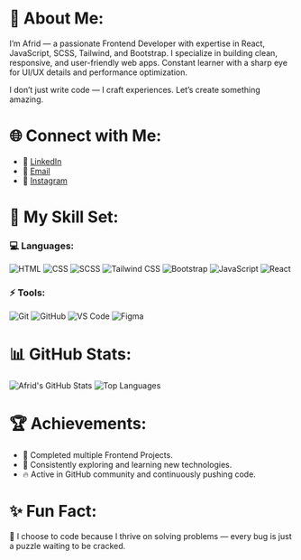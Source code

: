 # 💫 About Me:

I’m Afrid — a passionate Frontend Developer with expertise in React, JavaScript, SCSS, Tailwind, and Bootstrap. I specialize in building clean, responsive, and user-friendly web apps. Constant learner with a sharp eye for UI/UX details and performance optimization.

I don’t just write code — I craft experiences. Let’s create something amazing.

# 🌐 Connect with Me:
- 💼 [LinkedIn](https://www.linkedin.com/in/afrid-shaik-7169521a0/)
- 📧 [Email](mailto:shaikafrid500@gmail.com)
- 💬 [Instagram](https://www.instagram.com/afrid_awesome/)

# 🚀 My Skill Set:
### 💻 Languages:
![HTML](https://img.shields.io/badge/-HTML-E34F26?logo=html5&logoColor=white)
![CSS](https://img.shields.io/badge/-CSS-1572B6?logo=css3&logoColor=white)
![SCSS](https://img.shields.io/badge/SCSS-CC6699?style=for-the-badge&logo=sass&logoColor=white)
![Tailwind CSS](https://img.shields.io/badge/Tailwind_CSS-06B6D4?style=for-the-badge&logo=tailwind-css&logoColor=white)
![Bootstrap](https://img.shields.io/badge/Bootstrap-563D7C?style=for-the-badge&logo=bootstrap&logoColor=white)
![JavaScript](https://img.shields.io/badge/-JavaScript-F7DF1E?logo=javascript&logoColor=black)
![React](https://img.shields.io/badge/-React-61DAFB?logo=react&logoColor=black)

### ⚡ Tools:
![Git](https://img.shields.io/badge/-Git-F05032?logo=git&logoColor=white)
![GitHub](https://img.shields.io/badge/-GitHub-181717?logo=github&logoColor=white)
![VS Code](https://img.shields.io/badge/-VS%20Code-007ACC?logo=visual-studio-code&logoColor=white)
![Figma](https://img.shields.io/badge/-Figma-F24E1E?logo=figma&logoColor=white)


# 📊 GitHub Stats:
![Afrid's GitHub Stats](https://github-readme-stats.vercel.app/api?username=shaikafrid1&show_icons=true&theme=radical)
![Top Languages](https://github-readme-stats.vercel.app/api/top-langs/?username=shaikafrid1&layout=compact&theme=radical)


# 🏆 Achievements:
- 🌟 Completed multiple Frontend Projects.
- 🎯 Consistently exploring and learning new technologies.
- 🔥 Active in GitHub community and continuously pushing code.

# ✨ Fun Fact:
🚀 I choose to code because I thrive on solving problems — every bug is just a puzzle waiting to be cracked.
